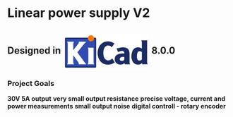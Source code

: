 # Linear power supply V2

## Designed in <img align="center" height="80" src="images/logos/kicad_logo.png">  8.0.0



### Project Goals
**30V 5A output**
**very small output resistance**
**precise voltage, current and power measurements**
**small output noise**
**digital controll - rotary encoder**